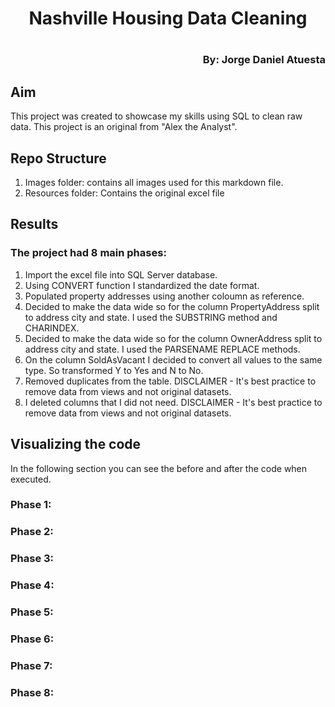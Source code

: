 <h1 style="text-align:center">Nashville Housing Data Cleaning <h1>

<h3 style="text-align:right"> By: Jorge Daniel Atuesta <h3>

## Aim 

This project was created to showcase my skills using SQL to clean raw data. This project is an original from "Alex the Analyst". 

## Repo Structure
1. Images folder: contains all images used for this markdown file.
2. Resources folder: Contains the original excel file

## Results

### The project had 8 main phases:
1. Import the excel file into SQL Server database.
2. Using CONVERT function I standardized the date format.
3. Populated property addresses using another coloumn as reference.
4. Decided to make the data wide so for the column PropertyAddress split to address city and state. I used the SUBSTRING method and CHARINDEX.
5. Decided to make the data wide so for the column OwnerAddress split to address city and state. I used the PARSENAME REPLACE methods. 
6. On the column SoldAsVacant I decided to convert all values to the same type. So transformed Y to Yes and N to No. 
7. Removed duplicates from the table. DISCLAIMER - It's best practice to remove data from views and not original datasets. 
8. I deleted columns that I did not need. DISCLAIMER - It's best practice to remove data from views and not original datasets.

## Visualizing the code
In the following section you can see the before and after the code when executed. 

### Phase 1: 

### Phase 2:

### Phase 3:

### Phase 4:

### Phase 5:
### Phase 6:

### Phase 7: 

### Phase 8:

